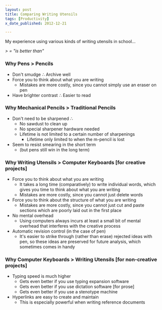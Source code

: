 ```yaml
---
layout: post
title: Comparing Writing Utensils
tags: [Productivity]
x_date_published: 2012-12-21

---
```


My experience using various kinds of writing utensils in school...

<i>&gt; = "is better than"</i>

### Why Pens > Pencils

* Don't smudge ∴ Archive well
* Force you to think about what you are writing
    * Mistakes are more costly, since you cannot simply use an eraser on pen
* Have brighter contrast ∴ Easier to read

### Why Mechanical Pencils > Traditional Pencils

* Don't need to be sharpened ∴
    * No sawdust to clean up
    * No special sharpener hardware needed
    * Lifetime is not limited to a certain number of sharpenings
        * Lifetime only limited to when the m-pencil is lost
* Seem to resist smearing in the short term
    * (but pens still win in the long term)

### Why Writing Utensils > Computer Keyboards [for creative projects]

* Force you to think about what you are writing
    * It takes a long time (comparatively) to write individual words,
      which gives you time to think about what you are writing
    * Mistakes are more costly, since you cannot just delete words
* Force you to think about the structure of what you are writing
    * Mistakes are more costly, since you cannot just cut and paste sections 
      which are poorly laid out in the first place
* No mental overhead
    * Using computers always incurs at least a small bit of mental overhead 
      that interferes with the creative process
* Automatic revision control (in the case of pen)
    * It's easier to strike through (rather than erase) rejected ideas with 
      pen, so these ideas are preserved for future analysis, which sometimes 
      comes in handy

### Why Computer Keyboards > Writing Utensils [for non-creative projects]

* Typing speed is much higher
    * Gets even better if you use typing expansion software
    * Gets even better if you use dictation software [for prose]
    * Gets even better if you use a stenotype machine
* Hyperlinks are easy to create and maintain
    * This is especially powerful when writing reference documents